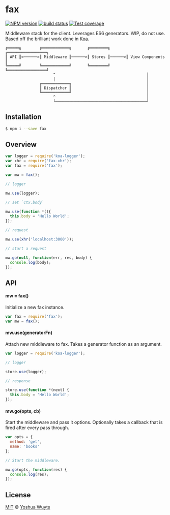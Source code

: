 # fax
[![NPM version][npm-image]][npm-url]
[![build status][travis-image]][travis-url]
[![Test coverage][coveralls-image]][coveralls-url]

Middleware stack for the client. Leverages ES6 generators. WIP, do not use.
Based off the brilliant work done in [Koa](http://koajs.com).
```
╔═════╗        ╔════════════╗       ╔════════╗       ╔═════════════════╗
║ API ║<──────>║ Middleware ║──────>║ Stores ║──────>║ View Components ║
╚═════╝        ╚════════════╝       ╚════════╝       ╚═════════════════╝
                     ^                                        │
                     │                                        │
               ╔════════════╗                                 │
               ║ Dispatcher ║                                 │
               ╚════════════╝                                 │
                     ^                                        │
                     └────────────────────────────────────────┘
```

## Installation
```bash
$ npm i --save fax
```

## Overview
```js
var logger = require('koa-logger');
var xhr = require('fax-xhr');
var fax = require('fax');

var mw = fax();

// logger

mw.use(logger);

// set `ctx.body`

mw.use(function *(){
  this.body = 'Hello World';
});

// request

mw.use(xhr('localhost:3000'));

// start a request

mw.go(null, function(err, res, body) {
  console.log(body);
});

```

## API
#### mw = fax()
Initialize a new fax instance.
```js
var fax = require('fax');
var mw = fax();
```

#### mw.use(generatorFn)
Attach new middleware to fax. Takes a generator function as an argument.
```js
var logger = require('koa-logger');

// logger

store.use(logger);

// response

store.use(function *(next) {
  this.body = 'Hello World';
});
```

#### mw.go(opts, cb)
Start the middleware and pass it options. Optionally takes a callback that is fired
after every pass through.
```js
var opts = {
  method: 'get',
  name: 'books'
};

// Start the middleware.

mw.go(opts, function(res) {
  console.log(res);
});
```

## License
[MIT](https://tldrlegal.com/license/mit-license) ©
[Yoshua Wuyts](yoshuawuyts.com)

[npm-image]: https://img.shields.io/npm/v/fax.svg?style=flat-square
[npm-url]: https://npmjs.org/package/fax
[travis-image]: https://img.shields.io/travis/yoshuawuyts/fax.svg?style=flat-square
[travis-url]: https://travis-ci.org/yoshuawuyts/fax
[coveralls-image]: https://img.shields.io/coveralls/yoshuawuyts/fax.svg?style=flat-square
[coveralls-url]: https://coveralls.io/r/yoshuawuyts/fax?branch=master
